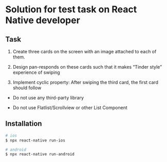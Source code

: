 # Solution for test task on React Native developer

## Task

1. Create three cards on the screen with an image attached to each of them.

2. Design pan-responds on these cards such that it makes “Tinder style” experience of swiping

3. Implement cyclic property: After swiping the third card, the first card should follow


- Do not use any third-party library

- Do not use Flatlist/Scrollview or other List Component


## Installation

```bash
# ios
$ npx react-native run-ios

# android
$ npx react-native run-android
```
